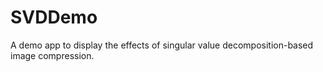 # SVDDemo

A demo app to display the effects of singular value decomposition-based 
image compression.
